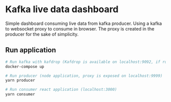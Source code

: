 # Kafka live data dashboard

Simple dashboard consuming live data from kafka producer. Using a kafka to websocket proxy to consume in browser. The proxy is created in the producer for the sake of simplicity.

## Run application

```bash
# Run kafka with kafdrop (Kafdrop is available on localhost:9092, if running locally)
docker-compose up

# Run producer (node application, proxy is exposed on localhost:9999)
yarn producer

# Run consumer react application (localhost:3000)
yarn consumer
```
